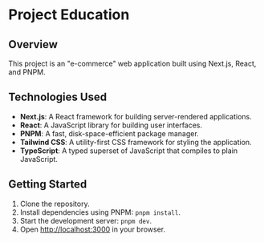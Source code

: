 # Project Education

## Overview

This project is an "e-commerce" web application built using Next.js, React, and PNPM.

## Technologies Used

- **Next.js**: A React framework for building server-rendered applications.
- **React**: A JavaScript library for building user interfaces.
- **PNPM**: A fast, disk-space-efficient package manager.
- **Tailwind CSS**: A utility-first CSS framework for styling the application.
- **TypeScript**: A typed superset of JavaScript that compiles to plain JavaScript.

## Getting Started

1. Clone the repository.
2. Install dependencies using PNPM: `pnpm install`.
3. Start the development server: `pnpm dev`.
4. Open [http://localhost:3000](http://localhost:3000) in your browser.

